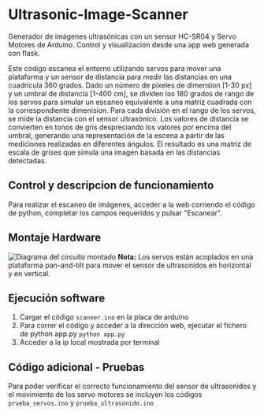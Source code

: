 # Ultrasonic-Image-Scanner
Generador de imágenes ultrasónicas con un sensor HC-SR04 y Servo Motores de Arduino. Control y visualización desde una app web generada con flask.

Este código escanea el entorno utilizando servos para mover una plataforma y un sensor de distancia para medir las distancias en una cuadrícula 360 grados. Dado un número de píxeles de dimension [1-30 px] y un umbral de distancia [1-400 cm], se dividen los 180 grados de rango de los servos para simular un escaneo equivalente a una matriz cuadrada con la correspondiente dimenision. Para cada división en el rango de los servos, se mide la distancia con el sensor ultrasónico. Los valores de distancia se convierten en tonos de gris despreciando los valores por encima del umbral, generando una representación de la escena a partir de las mediciones realizadas en diferentes ángulos. El resultado es una matriz de escala de grises que simula una imagen basada en las distancias detectadas.

## Control y descripcion de funcionamiento
Para realizar el escaneo de imágenes, acceder a la web corriendo el código de python, completar los campos requeridos y pulsar "Escanear".

## Montaje Hardware
![Diagrama del circuito montado](images/circuito.png)
**Nota:** Los servos están acoplados en una plataforma pan-and-tilt para mover el sensor de ultrasonidos en horizontal y en vertical.

## Ejecución software
1. Cargar el código `scanner.ino` en la placa de arduino
2. Para correr el código y acceder a la dirección web, ejecutar el fichero de python app.py `python app.py`
3. Acceder a la ip local mostrada por terminal

## Código adicional - Pruebas
Para poder verificar el correcto funcionamiento del sensor de ultrasonidos y el movimiento de los servo motores se incluyen los códigos `prueba_servos.ino` y `prueba_ultrasonido.ino`
